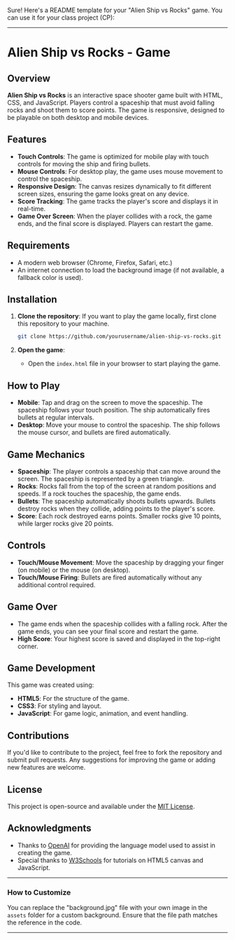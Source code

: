 Sure! Here's a README template for your "Alien Ship vs Rocks" game. You can use it for your class project (CP):

---

# Alien Ship vs Rocks - Game

## Overview

**Alien Ship vs Rocks** is an interactive space shooter game built with HTML, CSS, and JavaScript. Players control a spaceship that must avoid falling rocks and shoot them to score points. The game is responsive, designed to be playable on both desktop and mobile devices.

## Features

* **Touch Controls**: The game is optimized for mobile play with touch controls for moving the ship and firing bullets.
* **Mouse Controls**: For desktop play, the game uses mouse movement to control the spaceship.
* **Responsive Design**: The canvas resizes dynamically to fit different screen sizes, ensuring the game looks great on any device.
* **Score Tracking**: The game tracks the player's score and displays it in real-time.
* **Game Over Screen**: When the player collides with a rock, the game ends, and the final score is displayed. Players can restart the game.

## Requirements

* A modern web browser (Chrome, Firefox, Safari, etc.)
* An internet connection to load the background image (if not available, a fallback color is used).

## Installation

1. **Clone the repository**:
   If you want to play the game locally, first clone this repository to your machine.

   ```bash
   git clone https://github.com/yourusername/alien-ship-vs-rocks.git
   ```

2. **Open the game**:

   * Open the `index.html` file in your browser to start playing the game.

## How to Play

* **Mobile**: Tap and drag on the screen to move the spaceship. The spaceship follows your touch position. The ship automatically fires bullets at regular intervals.
* **Desktop**: Move your mouse to control the spaceship. The ship follows the mouse cursor, and bullets are fired automatically.

## Game Mechanics

* **Spaceship**: The player controls a spaceship that can move around the screen. The spaceship is represented by a green triangle.
* **Rocks**: Rocks fall from the top of the screen at random positions and speeds. If a rock touches the spaceship, the game ends.
* **Bullets**: The spaceship automatically shoots bullets upwards. Bullets destroy rocks when they collide, adding points to the player's score.
* **Score**: Each rock destroyed earns points. Smaller rocks give 10 points, while larger rocks give 20 points.

## Controls

* **Touch/Mouse Movement**: Move the spaceship by dragging your finger (on mobile) or the mouse (on desktop).
* **Touch/Mouse Firing**: Bullets are fired automatically without any additional control required.

## Game Over

* The game ends when the spaceship collides with a falling rock. After the game ends, you can see your final score and restart the game.
* **High Score**: Your highest score is saved and displayed in the top-right corner.

## Game Development

This game was created using:

* **HTML5**: For the structure of the game.
* **CSS3**: For styling and layout.
* **JavaScript**: For game logic, animation, and event handling.

## Contributions

If you'd like to contribute to the project, feel free to fork the repository and submit pull requests. Any suggestions for improving the game or adding new features are welcome.

## License

This project is open-source and available under the [MIT License](LICENSE).

## Acknowledgments

* Thanks to [OpenAI](https://openai.com) for providing the language model used to assist in creating the game.
* Special thanks to [W3Schools](https://www.w3schools.com) for tutorials on HTML5 canvas and JavaScript.

---

### How to Customize

You can replace the "background.jpg" file with your own image in the `assets` folder for a custom background. Ensure that the file path matches the reference in the code.

---
